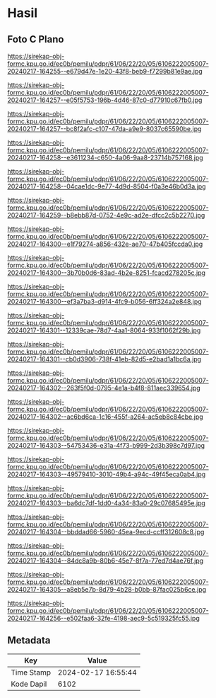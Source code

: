 # Hasil

## Foto C Plano

https://sirekap-obj-formc.kpu.go.id/ec0b/pemilu/pdpr/61/06/22/20/05/6106222005007-20240217-164255--e679d47e-1e20-43f8-beb9-f7299b81e9ae.jpg

https://sirekap-obj-formc.kpu.go.id/ec0b/pemilu/pdpr/61/06/22/20/05/6106222005007-20240217-164257--e05f5753-196b-4d46-87c0-d77910c67fb0.jpg

https://sirekap-obj-formc.kpu.go.id/ec0b/pemilu/pdpr/61/06/22/20/05/6106222005007-20240217-164257--bc8f2afc-c107-47da-a9e9-8037c65590be.jpg

https://sirekap-obj-formc.kpu.go.id/ec0b/pemilu/pdpr/61/06/22/20/05/6106222005007-20240217-164258--e3611234-c650-4a06-9aa8-23714b757168.jpg

https://sirekap-obj-formc.kpu.go.id/ec0b/pemilu/pdpr/61/06/22/20/05/6106222005007-20240217-164258--04cae1dc-9e77-4d9d-8504-f0a3e46b0d3a.jpg

https://sirekap-obj-formc.kpu.go.id/ec0b/pemilu/pdpr/61/06/22/20/05/6106222005007-20240217-164259--b8ebb87d-0752-4e9c-ad2e-dfcc2c5b2270.jpg

https://sirekap-obj-formc.kpu.go.id/ec0b/pemilu/pdpr/61/06/22/20/05/6106222005007-20240217-164300--e1f79274-a856-432e-ae70-47b405fccda0.jpg

https://sirekap-obj-formc.kpu.go.id/ec0b/pemilu/pdpr/61/06/22/20/05/6106222005007-20240217-164300--3b70b0d6-83ad-4b2e-8251-fcacd278205c.jpg

https://sirekap-obj-formc.kpu.go.id/ec0b/pemilu/pdpr/61/06/22/20/05/6106222005007-20240217-164300--ef3a7ba3-d914-4fc9-b056-6ff324a2e848.jpg

https://sirekap-obj-formc.kpu.go.id/ec0b/pemilu/pdpr/61/06/22/20/05/6106222005007-20240217-164301--12339cae-78d7-4aa1-8064-933f1062f29b.jpg

https://sirekap-obj-formc.kpu.go.id/ec0b/pemilu/pdpr/61/06/22/20/05/6106222005007-20240217-164301--cb0d3906-738f-41eb-82d5-e2bad1a1bc6a.jpg

https://sirekap-obj-formc.kpu.go.id/ec0b/pemilu/pdpr/61/06/22/20/05/6106222005007-20240217-164302--263f5f0d-0795-4e1a-b4f8-811aec339654.jpg

https://sirekap-obj-formc.kpu.go.id/ec0b/pemilu/pdpr/61/06/22/20/05/6106222005007-20240217-164302--ac6bd6ca-1c16-455f-a264-ac5eb8c84cbe.jpg

https://sirekap-obj-formc.kpu.go.id/ec0b/pemilu/pdpr/61/06/22/20/05/6106222005007-20240217-164303--54753436-e31a-4f73-b999-2d3b398c7d97.jpg

https://sirekap-obj-formc.kpu.go.id/ec0b/pemilu/pdpr/61/06/22/20/05/6106222005007-20240217-164303--49579410-3010-49b4-a94c-49f45eca0ab4.jpg

https://sirekap-obj-formc.kpu.go.id/ec0b/pemilu/pdpr/61/06/22/20/05/6106222005007-20240217-164303--ba6dc7df-1dd0-4a34-83a0-29c07685495e.jpg

https://sirekap-obj-formc.kpu.go.id/ec0b/pemilu/pdpr/61/06/22/20/05/6106222005007-20240217-164304--bbddad66-5960-45ea-9ecd-ccff312608c8.jpg

https://sirekap-obj-formc.kpu.go.id/ec0b/pemilu/pdpr/61/06/22/20/05/6106222005007-20240217-164304--84dc8a9b-80b6-45e7-8f7a-77ed7d4ae76f.jpg

https://sirekap-obj-formc.kpu.go.id/ec0b/pemilu/pdpr/61/06/22/20/05/6106222005007-20240217-164305--a8eb5e7b-8d79-4b28-b0bb-87fac025b6ce.jpg

https://sirekap-obj-formc.kpu.go.id/ec0b/pemilu/pdpr/61/06/22/20/05/6106222005007-20240217-164256--e502faa6-32fe-4198-aec9-5c519325fc55.jpg


## Metadata

| Key        | Value               |
| ---------- | ------------------- |
| Time Stamp | 2024-02-17 16:55:44 |
| Kode Dapil | 6102                |



